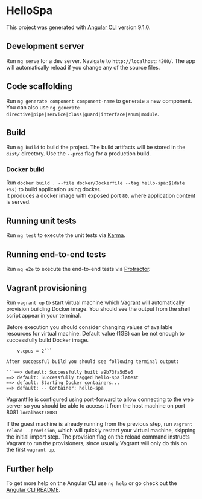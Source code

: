 # HelloSpa

This project was generated with [Angular CLI](https://github.com/angular/angular-cli) version 9.1.0.

## Development server

Run `ng serve` for a dev server. Navigate to `http://localhost:4200/`. The app will automatically reload if you change any of the source files.

## Code scaffolding

Run `ng generate component component-name` to generate a new component. You can also use `ng generate directive|pipe|service|class|guard|interface|enum|module`.

## Build

Run `ng build` to build the project. The build artifacts will be stored in the `dist/` directory. Use the `--prod` flag for a production build.

### Docker build

Run `docker build . --file docker/Dockerfile --tag hello-spa:$(date +%s)` to build application using docker.  
It produces a docker image with exposed port `80`, where application content is served.

## Running unit tests

Run `ng test` to execute the unit tests via [Karma](https://karma-runner.github.io).

## Running end-to-end tests

Run `ng e2e` to execute the end-to-end tests via [Protractor](http://www.protractortest.org/).

## Vagrant provisioning

Run `vagrant up` to start virtual machine which [Vagrant](https://vagrantup.com) will automatically provision building Docker image. You should see the output from the shell script appear in your terminal.

Before execution you should consider changing values of available resources for virtual machine. Default value (1GB) can be not enough to successfully build Docker image.

```v.memory = 4096
    v.cpus = 2```

After successful build you should see following terminal output:

```==> default: Successfully built a9b73fa5d5e6
==> default: Successfully tagged hello-spa:latest
==> default: Starting Docker containers...
==> default: -- Container: hello-spa
```

Vagrantfile is configured using port-forward to allow connecting to the web server so you should be able to access it from the host machine on port 8081 `localhost:8081` 

If the guest machine is already running from the previous step, run `vagrant reload --provision`, which will quickly restart your virtual machine, skipping the initial import step. The provision flag on the reload command instructs Vagrant to run the provisioners, since usually Vagrant will only do this on the first `vagrant up`.

## Further help

To get more help on the Angular CLI use `ng help` or go check out the [Angular CLI README](https://github.com/angular/angular-cli/blob/master/README.md).
